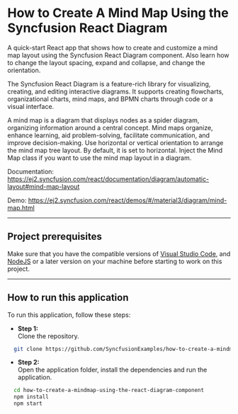 # How to Create A Mind Map Using the Syncfusion React Diagram
A quick-start React app that shows how to create and customize a mind map layout using the Syncfusion React Diagram component. Also learn how to change the layout spacing, expand and collapse, and change the orientation.

The Syncfusion React Diagram is a feature-rich library for visualizing, creating, and editing interactive diagrams. It supports creating flowcharts, organizational charts, mind maps, and BPMN charts through code or a visual interface.

A mind map is a diagram that displays nodes as a spider diagram, organizing information around a central concept. Mind maps organize, enhance learning, aid problem-solving, facilitate communication, and improve decision-making. Use horizontal or vertical orientation to arrange the mind map tree layout. By default, it is set to horizontal. Inject the Mind Map class if you want to use the mind map layout in a diagram.

Documentation: https://ej2.syncfusion.com/react/documentation/diagram/automatic-layout#mind-map-layout

Demo: https://ej2.syncfusion.com/react/demos/#/material3/diagram/mind-map.html

------------------------------------------------------------------------------------------------

## Project prerequisites
Make sure that you have the compatible versions of [Visual Studio Code](https://code.visualstudio.com/download ), and [NodeJS](https://nodejs.org/en/download) or a later version on your machine before starting to work on this project.

-------------------------------------------------------------------------------------------------

## How to run this application
To run this application, follow these steps:
 - **Step 1:**  
        Clone the repository.
```bash
  git clone https://github.com/SyncfusionExamples/how-to-create-a-mindmap-using-the-react-diagram-component
```
 - **Step 2:**    
        Open the application folder, install the dependencies and run the application.
```bash
  cd how-to-create-a-mindmap-using-the-react-diagram-component
  npm install
  npm start
```
